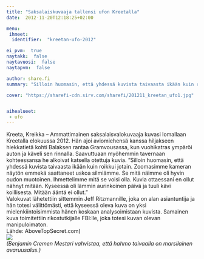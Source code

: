 ```yaml
---
title: "Saksalaiskuvaaja tallensi ufon Kreetalla"
date:  2012-11-20T12:18:25+02:00

menu:
 ihmeet:
  identifier:  "kreetan-ufo-2012"

ei_pvm:  true
naytakk:  false
naytavuosi:  false
naytapvm:  false

author: share.fi
summary: "Silloin huomasin, että yhdessä kuvista taivaasta ikään kuin roikkui jotain. Zoomasimme kameran näytön emmekä saattaneet uskoa silmiämme."

cover: "https://sharefi-cdn.sirv.com/sharefi/201211_kreetan_ufo1.jpg"


aihealueet:
 - ufo
---
```

<p>Kreeta, Kreikka – Ammattimainen saksalaisvalokuvaaja kuvasi lomallaan Kreetalla elokuussa 2012. Hän ajoi aviomiehensä kanssa hiljakseen hiekkatietä kohti Balaksen rantaa Gramvousassa, kun vuohikatras ympäröi auton ja käveli sen rinnalla. Saavuttuaan myöhemmin tavernaan kohteessansa he alkoivat katsella otettuja kuvia. ”Silloin huomasin, että yhdessä kuvista taivaasta ikään kuin roikkui jotain. Zoomasimme kameran näytön emmekä saattaneet uskoa silmiämme. Se mitä näimme oli hyvin oudon muotoinen. Ihmettelimme mitä se voisi olla. Kuvia ottaessani en ollut nähnyt mitään. Kyseessä oli lämmin aurinkoinen päivä ja tuuli kävi koillisesta. Mitään ääntä ei ollut.”<br>Valokuvat lähetettiin sittemmin Jeff Ritzmannille, joka on alan asiantuntija ja hän totesi välittömästi, että kyseessä oleva kuva on yksi mielenkiintoisimmista hänen koskaan analysoimistaan kuvista. Samainen kuva toimitettiin rikostutkijalle FBI:lle, joka totesi kuvan olevan manipuloimaton.<br>Lähde: AboveTopSecret.com)<br><img src="https://sharefi-cdn.sirv.com/sharefi/201211_kreetan_ufo-closeup.jpeg" /><br /><em>(Benjamin Cremen Mestari vahvistaa, että hahmo taivaalla on marsilainen avaruusalus.)</em></p>

